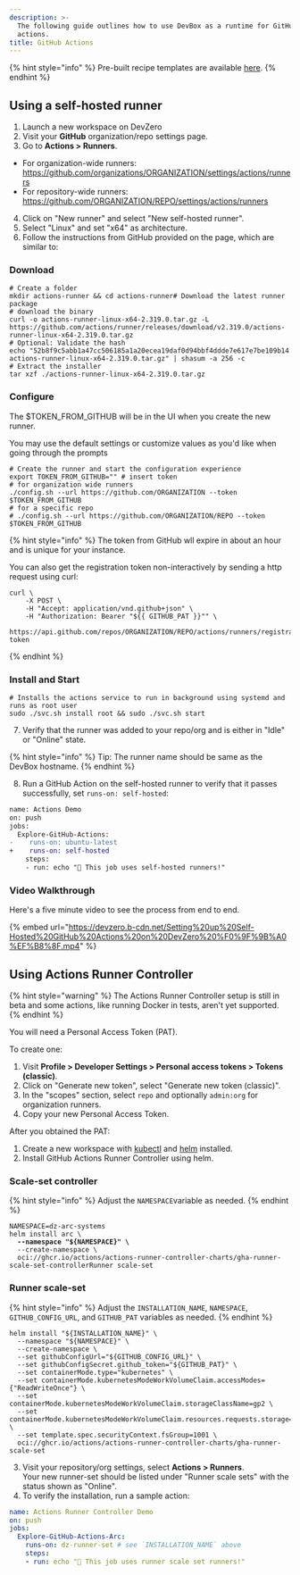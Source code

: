 ```yaml
---
description: >-
  The following guide outlines how to use DevBox as a runtime for GitHub
  actions.
title: GitHub Actions
---
```

{% hint style="info" %}
Pre-built recipe templates are available [here](../../references/starter-templates/ci-cd/github-actions.md).
{% endhint %}

## Using a self-hosted runner

1. Launch a new workspace on DevZero
2. Visit your **GitHub** organization/repo settings page.
3. Go to **Actions > Runners**.
<!-- markdown-link-check-disable -->
* For organization-wide runners: https://github.com/organizations/ORGANIZATION/settings/actions/runners
* For repository-wide runners: https://github.com/ORGANIZATION/REPO/settings/actions/runners
<!-- markdown-link-check-enable-->
4. Click on "New runner" and select "New self-hosted runner".
5. Select "Linux" and set "x64" as architecture.
6. Follow the instructions from GitHub provided on the page, which are similar to:

### Download

```
# Create a folder
mkdir actions-runner && cd actions-runner# Download the latest runner package
# download the binary
curl -o actions-runner-linux-x64-2.319.0.tar.gz -L https://github.com/actions/runner/releases/download/v2.319.0/actions-runner-linux-x64-2.319.0.tar.gz
# Optional: Validate the hash
echo "52b8f9c5abb1a47cc506185a1a20ecea19daf0d94bbf4ddde7e617e7be109b14  actions-runner-linux-x64-2.319.0.tar.gz" | shasum -a 256 -c
# Extract the installer
tar xzf ./actions-runner-linux-x64-2.319.0.tar.gz
```

### Configure

The $TOKEN_FROM_GITHUB will be in the UI when you create the new runner.

You may use the default settings or customize values as you'd like when going through the prompts

```
# Create the runner and start the configuration experience
export TOKEN_FROM_GITHUB="" # insert token
# for organization wide runners
./config.sh --url https://github.com/ORGANIZATION --token $TOKEN_FROM_GITHUB
# for a specific repo
# ./config.sh --url https://github.com/ORGANIZATION/REPO --token $TOKEN_FROM_GITHUB
```
{% hint style="info" %}
The token from GitHub wll expire in about an hour and is unique for your instance.

You can also get the registration token non-interactively by sending a http request using curl:

```
curl \
    -X POST \
    -H "Accept: application/vnd.github+json" \
    -H "Authorization: Bearer "${{ GITHUB_PAT }}"" \
    https://api.github.com/repos/ORGANIZATION/REPO/actions/runners/registration-token
```

{% endhint %}

### Install and Start

```
# Installs the actions service to run in background using systemd and runs as root user
sudo ./svc.sh install root && sudo ./svc.sh start
```

7. Verify that the runner was added to your repo/org and is either in "Idle" or "Online" state.

{% hint style="info" %}
Tip: The runner name should be same as the DevBox hostname.
{% endhint %}

8. Run a GitHub Action on the self-hosted runner to verify that it passes successfully, set `runs-on: self-hosted`:

```diff
name: Actions Demo
on: push
jobs:
  Explore-GitHub-Actions:
-    runs-on: ubuntu-latest
+    runs-on: self-hosted
    steps:
    - run: echo "🎉 This job uses self-hosted runners!"
```

### Video Walkthrough

Here's a five minute video to see the process from end to end.

{% embed url="https://devzero.b-cdn.net/Setting%20up%20Self-Hosted%20GitHub%20Actions%20on%20DevZero%20%F0%9F%9B%A0%EF%B8%8F.mp4" %}

## Using Actions Runner Controller

{% hint style="warning" %}
The Actions Runner Controller setup is still in beta and some actions, like running Docker in tests, aren't yet supported.
{% endhint %}

You will need a Personal Access Token (PAT).

To create one:

1. Visit **Profile > Developer Settings > Personal access tokens > Tokens (classic)**.
2. Click on "Generate new token", select "Generate new token (classic)".
3. In the "scopes" section, select `repo` and optionally `admin:org` for organization runners.
4. Copy your new Personal Access Token.

After you obtained the PAT:

1. Create a new workspace with [kubectl](../../references/starter-templates/infra/kubectl.md) and [helm](../../references/starter-templates/infra/helm.md) installed.
2. Install GitHub Actions Runner Controller using helm.

### Scale-set controller

{% hint style="info" %}
Adjust the `NAMESPACE`variable as needed.
{% endhint %}

<pre><code>NAMESPACE=dz-arc-systems
helm install arc \
<strong>  --namespace "${NAMESPACE}" \
</strong>  --create-namespace \
  oci://ghcr.io/actions/actions-runner-controller-charts/gha-runner-scale-set-controllerRunner scale-set
</code></pre>

### Runner scale-set

{% hint style="info" %}
Adjust the `INSTALLATION_NAME`, `NAMESPACE`, `GITHUB_CONFIG_URL`, and `GITHUB_PAT` variables as needed.
{% endhint %}

```
helm install "${INSTALLATION_NAME}" \
  --namespace "${NAMESPACE}" \
  --create-namespace \
  --set githubConfigUrl="${GITHUB_CONFIG_URL}" \
  --set githubConfigSecret.github_token="${GITHUB_PAT}" \
  --set containerMode.type="kubernetes" \
  --set containerMode.kubernetesModeWorkVolumeClaim.accessModes={"ReadWriteOnce"} \
  --set containerMode.kubernetesModeWorkVolumeClaim.storageClassName=gp2 \
  --set containerMode.kubernetesModeWorkVolumeClaim.resources.requests.storage=1Gi \
  --set template.spec.securityContext.fsGroup=1001 \
  oci://ghcr.io/actions/actions-runner-controller-charts/gha-runner-scale-set
```

3. Visit your repository/org settings, select **Actions > Runners**.\
   Your new runner-set should be listed under "Runner scale sets" with the status shown as "Online".
4. To verify the installation, run a sample action:

```yaml
name: Actions Runner Controller Demo
on: push
jobs:
  Explore-GitHub-Actions-Arc:
    runs-on: dz-runner-set # see `INSTALLATION_NAME` above
    steps:
    - run: echo "🎉 This job uses runner scale set runners!"
```
